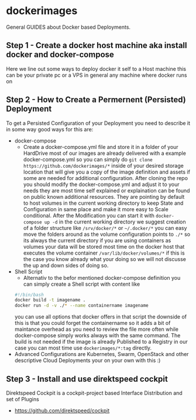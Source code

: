 # dockerimages
General GUIDES about Docker based Deployments.

## Step 1 - Create a docker host machine aka install docker and docker-compose
Here we line out some ways to deploy docker it self to a Host machine this can be your private pc or a VPS in general any machine where docker runs on 


## Step 2 - How to Create a Permernent (Persisted) Deployment
To get a Persisted Configuration of your Deployment you need to describe it in some way good ways for this are:
- docker-compose
  - Create a docker-compose.yml file and store it in a folder of your HardDrive most of our images are already delivered with a 
  example docker-compose.yml so you can simply do ```git clone https://github.com/dockerimages/*``` inside of your desired
  storage location that will give you a copy of the image definition and assets if some are needed for additional
  configuration. After cloning the repo you should modify the docker-compose.yml and adjust it to your needs they are most time
  self explained or explaination can be found on public known additional resources. They are pointing by default to host 
  volumes in the current working directory to keep State and Configuration in same place and make it more easy to Scale 
  conditional. After the Modification you can start it with ```docker-compose up -d``` in the current working directory we 
  suggest creation of a folder structure like ```/srv/docker/*``` or ```~/.docker/*``` you can easy move the folders around as
  the volume configuration points to ```./*``` so its always the current directory if you are using containers as volumes
  your data will be stored most time on the docker host that executes the volume container ```/var/lib/docker/volumes/*``` if
  this is the case you know already what your doing so we will not discusse the up and down sides of doing so.
- Shell Script
  - Alternativ to the befor mentioned docker-compose definition you can simply create a Shell script with content like
  ```bash
  #!/bin/bash
  docker build -t imagename .
  docker run -d -v ./* --name containername imagename
  ```
  you can use all options that docker offers in that script the downside of this is that you could forget the containername so
  it adds a bit of maintance overhead as you need to review the file more often while docker-compose simply works always with
  the same command. The build is not needed if the image is already Published to a Registry in our case you can most time use
  ```dockerimages/*:tag``` directly.
- Advanced Configurations are Kubernetes, Swarm, OpenStack and other descriptive Cloud Deployments your on your own with this
:)

## Step 3 - Install and use direktspeed cockpit
Direktspeed Cockpit is a cockpit-project based Interface Distribution and set of Plugins
- https://github.com/direktspeed/cockpit
